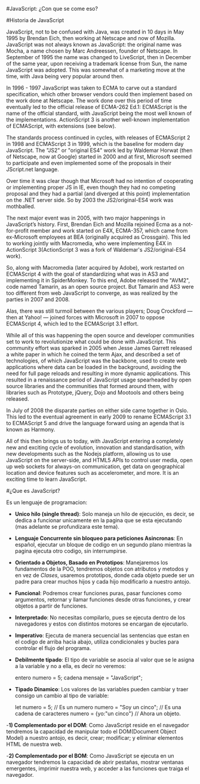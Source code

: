 #JavaScript: ¿Con que se come eso?

#Historia de JavaScript

JavaScript, not to be confused with Java, was created in 10 days in May 1995 by Brendan Eich, then working at Netscape and now of Mozilla. JavaScript was not always known as JavaScript: the original name was Mocha, a name chosen by Marc Andreessen, founder of Netscape. In September of 1995 the name was changed to LiveScript, then in December of the same year, upon receiving a trademark license from Sun, the name JavaScript was adopted. This was somewhat of a marketing move at the time, with Java being very popular around then.

In 1996 - 1997 JavaScript was taken to ECMA to carve out a standard specification, which other browser vendors could then implement based on the work done at Netscape. The work done over this period of time eventually led to the official release of ECMA-262 Ed.1: ECMAScript is the name of the official standard, with JavaScript being the most well known of the implementations. ActionScript 3 is another well-known implementation of ECMAScript, with extensions (see below).

The standards process continued in cycles, with releases of ECMAScript 2 in 1998 and ECMAScript 3 in 1999, which is the baseline for modern day JavaScript. The "JS2" or "original ES4" work led by Waldemar Horwat (then of Netscape, now at Google) started in 2000 and at first, Microsoft seemed to participate and even implemented some of the proposals in their JScript.net language.

Over time it was clear though that Microsoft had no intention of cooperating or implementing proper JS in IE, even though they had no competing proposal and they had a partial (and diverged at this point) implementation on the .NET server side. So by 2003 the JS2/original-ES4 work was mothballed.

The next major event was in 2005, with two major happenings in JavaScript’s history. First, Brendan Eich and Mozilla rejoined Ecma as a not-for-profit member and work started on E4X, ECMA-357, which came from ex-Microsoft employees at BEA (originally acquired as Crossgain). This led to working jointly with Macromedia, who were implementing E4X in ActionScript 3(ActionScript 3 was a fork of Waldemar's JS2/original-ES4 work).

So, along with Macromedia (later acquired by Adobe), work restarted on ECMAScript 4 with the goal of standardizing what was in AS3 and implementing it in SpiderMonkey. To this end, Adobe released the "AVM2", code named Tamarin, as an open source project. But Tamarin and AS3 were too different from web JavaScript to converge, as was realized by the parties in 2007 and 2008.

Alas, there was still turmoil between the various players; Doug Crockford — then at Yahoo! — joined forces with Microsoft in 2007 to oppose ECMAScript 4, which led to the ECMAScript 3.1 effort.

While all of this was happening the open source and developer communities set to work to revolutionize what could be done with JavaScript. This community effort was sparked in 2005 when Jesse James Garrett released a white paper in which he coined the term Ajax, and described a set of technologies, of which JavaScript was the backbone, used to create web applications where data can be loaded in the background, avoiding the need for full page reloads and resulting in more dynamic applications. This resulted in a renaissance period of JavaScript usage spearheaded by open source libraries and the communities that formed around them, with libraries such as Prototype, jQuery, Dojo and Mootools and others being released.

In July of 2008 the disparate parties on either side came together in Oslo. This led to the eventual agreement in early 2009 to rename ECMAScript 3.1 to ECMAScript 5 and drive the language forward using an agenda that is known as Harmony.

All of this then brings us to today, with JavaScript entering a completely new and exciting cycle of evolution, innovation and standardisation, with new developments such as the Nodejs platform, allowing us to use JavaScript on the server-side, and HTML5 APIs to control user media, open up web sockets for always-on communication, get data on geographical location and device features such as accelerometer, and more. It is an exciting time to learn JavaScript.


#¿Que es JavaScript?

Es un lenguaje de programacion:

- **Unico hilo (single thread)**: Solo maneja un hilo de ejecución, es decir, se dedica a funcionar unicamente en la pagina que se esta ejecutando (mas adelante se profundizara este tema).

- **Lenguaje Concurrente sin bloqueo para peticiones Asincronas**: En español, ejecutar un bloque de codigo en un segundo plano mientras la pagina ejecuta otro codigo, sin interrumpirse.

- **Orientado a Objetos, Basado en Prototipos**: Manejaremos los fundamentos de la POO, tendremos objetos con atributos y metodos y en vez de *Clases*, usaremos prototipos, donde cada objeto puede ser un padre para crear muchos hijos y cada hijo modificarlo a nuestro antojo.

- **Funcional**: Podremos crear funciones puras, pasar funciones como argumentos, retornar y llamar funciones desde otras funciones, y crear objetos a partir de funciones.

- **Interpretado**: No necesitas compilarlo, pues se ejecuta dentro de los navegadores y estos con distintos motores se encargan de ejecutarlo.

- **Imperativo**: Ejecuta de manera secuencial las sentencias que estan en el codigo de arriba hacia abajo, utiliza condicionales y bucles para controlar el flujo del programa.

- **Debilmente tipado**: El tipo de variable se asocia al valor que se le asigna a la variable y no a ella, es decir no veremos:

    entero numero = 5;
    cadena mensaje = "JavaScript";

- **Tipado Dinamico**: Los valores de las variables pueden cambiar y traer consigo un cambio al tipo de variable:

    let numero = 5; // Es un numero
    numero = "Soy un cinco"; // Es una cadena de caracteres
    numero = {yo:"un cinco"} // Ahora un objeto.
    
-**1) Complementado por el DOM**: Como JavaScript reside en el navegador tendremos la capacidad de manipular todo el DOM(Document Object Model) a nuestro antojo, es decir, crear; modificar; y eliminar elementos HTML de nuestra web.

-**2) Complementado por el BOM**: Como JavaScript se ejecuta en un navegador tendremos la capacidad de abrir pestañas, mostrar ventanas emergentes, imprimir nuestra web, y acceder a las funciones que traiga el navegador.
